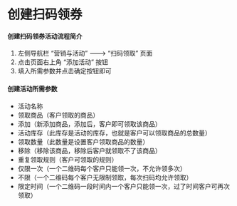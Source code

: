 # 创建扫码领券

#### 创建扫码领券活动流程简介
1. 左侧导航栏 “营销与活动” ---> “扫码领取” 页面
2. 点击页面右上角 “添加活动” 按钮
3. 填入所需参数并点击确定按钮即可

#### 创建活动所需参数
- 活动名称
- 领取商品（客户领取的商品）
- 添加（新添加商品，添加后，客户即可领取该商品）
- 活动库存（此库存是活动的库存，也就是客户可以领取商品的总数量）
- 领取数量（此数量是设置客户领取商品的数量）
- 移除（移除该商品，移除后客户就领取不了该商品）
- 重复领取规则（客户可领取的规则）
- 仅限一次（一个二维码每个客户只能领一次，不允许领多次）
- 不限（一个二维码每个客户无限制领取，每次扫码均允许领取）
- 限定时间（一个二维码一段时间内一个客户只能领一次，过了时间客户可再次领取）